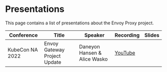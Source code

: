 # Presentations

This page contains a list of presentations about the Envoy Proxy project.

| Conference      | Title                        | Speaker                      | Recording                                              | Slides |
|-----------------|------------------------------|------------------------------|--------------------------------------------------------|--------|
| KubeCon NA 2022 | Envoy Gateway Project Update | Daneyon Hansen & Alice Wasko | [YouTube](https://www.youtube.com/watch?v=3MUOZc8XNCc) |        |



